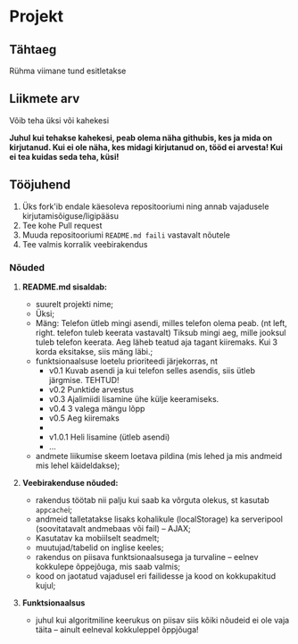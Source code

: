 # Projekt

## Tähtaeg 

Rühma viimane tund esitletakse

## Liikmete arv
Võib teha üksi või kahekesi

**Juhul kui tehakse kahekesi, peab olema näha githubis, kes ja mida on kirjutanud. Kui ei ole näha, kes midagi kirjutanud on, tööd ei arvesta! Kui ei tea kuidas seda teha, küsi!**

## Tööjuhend
1. Üks fork'ib endale käesoleva repositooriumi ning annab vajadusele kirjutamisõiguse/ligipääsu
1. Tee kohe Pull request
1. Muuda repositooriumi `README.md faili` vastavalt nõutele
1. Tee valmis korralik veebirakendus

### Nõuded

1. **README.md sisaldab:**
    * suurelt projekti nime;
    * Üksi;
    * Mäng: Telefon ütleb mingi asendi, milles telefon olema peab. (nt left, right. telefon tuleb keerata vastavalt) Tiksub mingi aeg, mille jooksul tuleb telefon keerata. Aeg läheb teatud aja tagant kiiremaks. Kui 3 korda eksitakse, siis mäng läbi.;
    * funktsionaalsuse loetelu prioriteedi järjekorras, nt
        * v0.1 Kuvab asendi ja kui telefon selles asendis, siis ütleb järgmise.  TEHTUD!
        * v0.2 Punktide arvestus
        * v0.3 Ajalimiidi lisamine ühe külje keeramiseks.
        * v0.4 3 valega mängu lõpp
        * v0.5 Aeg kiiremaks
        * 
        * v1.0.1 Heli lisamine (ütleb asendi)
        * ...
    * andmete liikumise skeem loetava pildina (mis lehed ja mis andmeid mis lehel käideldakse);

2. **Veebirakenduse nõuded:**
    * rakendus töötab nii palju kui saab ka võrguta olekus, st kasutab `appcache`i;
    * andmeid talletatakse lisaks kohalikule (localStorage) ka serveripool (soovitatavalt andmebaas või fail) – AJAX;
    * Kasutatav ka mobiilselt seadmelt;
    * muutujad/tabelid on inglise keeles;
    * rakendus on piisava funktsionaalsusega ja turvaline – eelnev kokkulepe õppejõuga, mis saab valmis;
    * kood on jaotatud vajadusel eri failidesse ja kood on kokkupakitud kujul;

3. **Funktsionaalsus**
    * juhul kui algoritmiline keerukus on piisav siis kõiki nõudeid ei ole vaja täita – ainult eelneval kokkuleppel õppjõuga!
